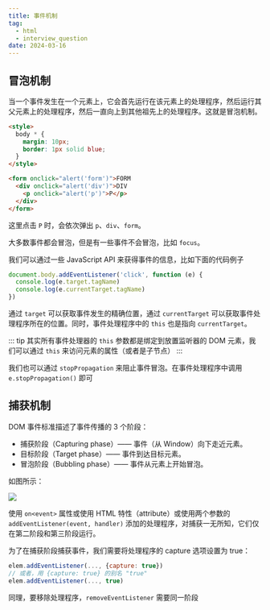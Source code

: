 ```yaml
---
title: 事件机制
tag:
  - html
  - interview_question
date: 2024-03-16
---
```


## 冒泡机制

当一个事件发生在一个元素上，它会首先运行在该元素上的处理程序，然后运行其父元素上的处理程序，然后一直向上到其他祖先上的处理程序。这就是冒泡机制。

```html
<style>
  body * {
    margin: 10px;
    border: 1px solid blue;
  }
</style>

<form onclick="alert('form')">FORM
  <div onclick="alert('div')">DIV
    <p onclick="alert('p')">P</p>
  </div>
</form>
```

这里点击 `P` 时，会依次弹出 `p`、`div`、`form`。

大多数事件都会冒泡，但是有一些事件不会冒泡，比如 `focus`。

我们可以通过一些 JavaScript API 来获得事件的信息，比如下面的代码例子

```javascript
document.body.addEventListener('click', function (e) {
  console.log(e.target.tagName)
  console.log(e.currentTarget.tagName)
})
```

通过 `target` 可以获取事件发生的精确位置，通过 `currentTarget` 可以获取事件处理程序所在的位置。同时，事件处理程序中的 `this` 也是指向 `currentTarget`。

::: tip
其实所有事件处理器的 `this` 参数都是绑定到放置监听器的 DOM 元素，我们可以通过 `this` 来访问元素的属性（或者是子节点）
:::

我们也可以通过 `stopPropagation` 来阻止事件冒泡。在事件处理程序中调用 `e.stopPropagation()` 即可

## 捕获机制

DOM 事件标准描述了事件传播的 3 个阶段：

- 捕获阶段（Capturing phase）—— 事件（从 Window）向下走近元素。
- 目标阶段（Target phase）—— 事件到达目标元素。
- 冒泡阶段（Bubbling phase）—— 事件从元素上开始冒泡。

如图所示：

<img width='' src='https://raw.githubusercontent.com/shellRaining/img/main/2403/event_handle.png'>

使用 `on<event>` 属性或使用 HTML 特性（attribute）或使用两个参数的 `addEventListener(event, handler)` 添加的处理程序，对捕获一无所知，它们仅在第二阶段和第三阶段运行。

为了在捕获阶段捕获事件，我们需要将处理程序的 capture 选项设置为 true：

```javascript
elem.addEventListener(..., {capture: true})
// 或者，用 {capture: true} 的别名 "true"
elem.addEventListener(..., true)
```

同理，要移除处理程序，`removeEventListener` 需要同一阶段

